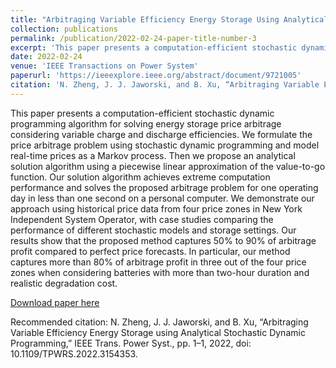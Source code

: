 ```yaml
---
title: "Arbitraging Variable Efficiency Energy Storage Using Analytical Stochastic Dynamic Programming"
collection: publications
permalink: /publication/2022-02-24-paper-title-number-3
excerpt: 'This paper presents a computation-efficient stochastic dynamic programming algorithm for solving energy storage price arbitrage considering variable charge and discharge efficiencies. We formulate the price arbitrage problem using stochastic dynamic programming and model real-time prices as a Markov process.'
date: 2022-02-24
venue: 'IEEE Transactions on Power System'
paperurl: 'https://ieeexplore.ieee.org/abstract/document/9721005'
citation: 'N. Zheng, J. J. Jaworski, and B. Xu, “Arbitraging Variable Efficiency Energy Storage using Analytical Stochastic Dynamic Programming,” IEEE Trans. Power Syst., pp. 1–1, 2022, doi: 10.1109/TPWRS.2022.3154353.'
---
```

This paper presents a computation-efficient stochastic dynamic programming algorithm for solving energy storage price arbitrage considering variable charge and discharge efficiencies. We formulate the price arbitrage problem using stochastic dynamic programming and model real-time prices as a Markov process. Then we propose an analytical solution algorithm using a piecewise linear approximation of the value-to-go function. Our solution algorithm achieves extreme computation performance and solves the proposed arbitrage problem for one operating day in less than one second on a personal computer. We demonstrate our approach using historical price data from four price zones in New York Independent System Operator, with case studies comparing the performance of different stochastic models and storage settings. Our results show that the proposed method captures 50% to 90% of arbitrage profit compared to perfect price forecasts. In particular, our method captures more than 80% of arbitrage profit in three out of the four price zones when considering batteries with more than two-hour duration and realistic degradation cost.


[Download paper here](https://arxiv.org/pdf/2108.06000.pdf)

Recommended citation: N. Zheng, J. J. Jaworski, and B. Xu, “Arbitraging Variable Efficiency Energy Storage using Analytical Stochastic Dynamic Programming,” IEEE Trans. Power Syst., pp. 1–1, 2022, doi: 10.1109/TPWRS.2022.3154353.